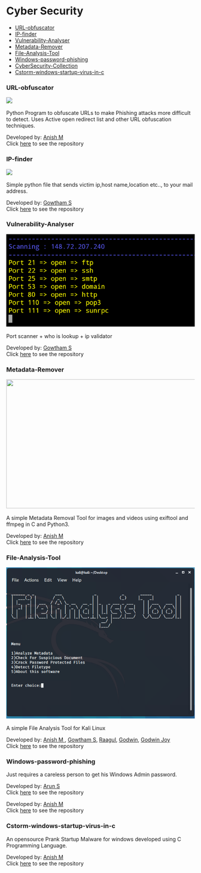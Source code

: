 <h1>Cyber Security</h1>

* <a href="#URL-obfuscator">URL-obfuscator</a>
* <a href="#IP-finder">IP-finder</a>
* <a href="#Vulnerability-Analyser">Vulnerability-Analyser</a>
* <a href="#Metadata-Remover">Metadata-Remover</a>
* <a href="#File-Analysis-Tool">File-Analysis-Tool</a>
* <a href="#windows-password-phishing">Windows-password-phishing</a>
* <a href="#CyberSecurity-Collection">CyberSecurity-Collection</a>
* <a href="#Cstorm-windows-startup-virus-in-c">Cstorm-windows-startup-virus-in-c</a>


<h3 id="URL-obfuscator">URL-obfuscator</h3>

<img src="https://github.com/Anish-M-code/URL-obfuscator/raw/master/screenshot.png">

Python Program to obfuscate URLs to make Phishing attacks more difficult to detect. Uses Active open redirect list and other URL obfuscation techniques.

Developed by: [ Anish M ](https://github.com/Anish-M-code)
<br>Click <a href="https://github.com/Anish-M-code/URL-obfuscator" target="_blank">here</a> to see the repository 

<h3 id="IP-finder">IP-finder</h3>

![](https://github.com/gowtham758550/ip-finder/blob/master/Demo/Screenshot_20200620-221209~2.png)

Simple python file that sends victim ip,host name,location etc.., to your mail address.

Developed by: [ Gowtham S](https://github.com/gowtham758550)
<br>Click <a href="https://github.com/gowtham758550/ip-finder" target="_blank">here</a> to see the repository 

<h3 id="Vulnerability-Analyser">Vulnerability-Analyser</h3>

![](https://github.com/gowtham758550/vulnerability-analyser/blob/master/Demo/Screenshot_20200620-215100~2.png)

Port scanner + who is lookup + ip validator 

Developed by: [ Gowtham S](https://github.com/gowtham758550)
<br>Click <a href="https://github.com/gowtham758550/vulnerability-analyser" target="_blank">here</a> to see the repository 

<h3 id="Metadata-Remover">Metadata-Remover</h3>

<img src="https://github.com/Anish-M-code/Metadata-Remover/raw/master/screenshots/Scan.JPG" width="677" height="345">

A simple Metadata Removal Tool for images and videos using exiftool and ffmpeg in C and Python3.

Developed by: [ Anish M ](https://github.com/Anish-M-code)
<br>Click <a href="https://github.com/Anish-M-code/Metadata-Remover" target="_blank">here</a> to see the repository 

<h3 id="File-Analysis-Tool">File-Analysis-Tool</h3>

![](https://github.com/Anish-M-code/File-Analysis-Tool/blob/master/DEMO/signal-2020-06-25-220856.png)

A simple File Analysis Tool for Kali Linux

Developed by: [ Anish M ](https://github.com/Anish-M-code), [ Gowtham S](https://github.com/gowtham758550), [Raagul](https://www.github.com/raagul26), [Godwin](https://www.github.com/godwinujeen), [Godwin Joy](https://www.github.com/god-dark)
<br>Click <a href="https://github.com/Anish-M-code/File-Analysis-Tool" target="_blank">here</a> to see the repository 

<h3 id="windows-password-phishing">Windows-password-phishing</h3>

Just requires a careless person to get his Windows Admin password.

Developed by: [ Arun S ](https://github.com/nuras1999)
<br>Click <a href="https://github.com/nuras1999/windows-password-phishing" target="_blank">here</a> to see the repository 


Developed by: [ Anish M ](https://github.com/Anish-M-code)
<br>Click <a href="https://github.com/Anish-M-code/CyberSecurity-Collection" target="_blank">here</a> to see the repository 

<h3 id="Cstorm-windows-startup-virus-in-c">Cstorm-windows-startup-virus-in-c</h3>

An opensource Prank Startup Malware for windows developed using C Programming Language.

Developed by: [Anish M](https://github.com/Anish-M-code)
<br>Click <a href="https://github.com/Anish-M-code/Cstorm-windows-startup-virus-in-c" target="_blank">here</a> to see the repository 
